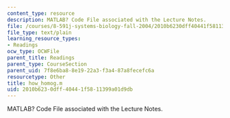 ```yaml
---
content_type: resource
description: MATLAB? Code File associated with the Lecture Notes.
file: /courses/8-591j-systems-biology-fall-2004/2010b6230dff40441f5811399a01d9db_how_homog.m
file_type: text/plain
learning_resource_types:
- Readings
ocw_type: OCWFile
parent_title: Readings
parent_type: CourseSection
parent_uid: 7f8e6ba8-8e19-22a3-f3a4-87a8fecefc6a
resourcetype: Other
title: how_homog.m
uid: 2010b623-0dff-4044-1f58-11399a01d9db
---
```

MATLAB? Code File associated with the Lecture Notes.

